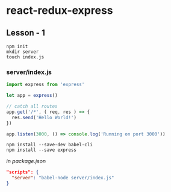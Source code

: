# react-redux-express

## Lesson - 1
```
npm init
mkdir server
touch index.js
```
### server/index.js
```js
import express from 'express'

let app = express()

// catch all routes
app.get('/*', ( req, res ) => {
  res.send('Hello World!')
})

app.listen(3000, () => console.log('Running on port 3000'))
```

```
npm install --save-dev babel-cli
npm install --save express
```

*in package.json*
```json
"scripts": {
  "server": "babel-node server/index.js"
}
```
